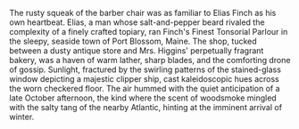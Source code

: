 The rusty squeak of the barber chair was as familiar to Elias Finch as his own heartbeat.  Elias, a man whose salt-and-pepper beard rivaled the complexity of a finely crafted topiary, ran Finch's Finest Tonsorial Parlour in the sleepy, seaside town of Port Blossom, Maine. The shop, tucked between a dusty antique store and Mrs. Higgins' perpetually fragrant bakery, was a haven of warm lather, sharp blades, and the comforting drone of gossip.  Sunlight, fractured by the swirling patterns of the stained-glass window depicting a majestic clipper ship, cast kaleidoscopic hues across the worn checkered floor. The air hummed with the quiet anticipation of a late October afternoon, the kind where the scent of woodsmoke mingled with the salty tang of the nearby Atlantic, hinting at the imminent arrival of winter.
